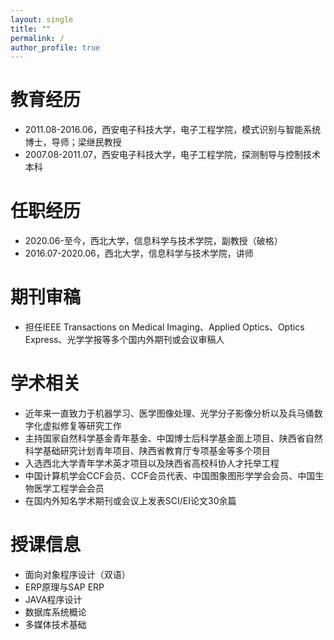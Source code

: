 ```yaml
---
layout: single
title: ""
permalink: /
author_profile: true
---
```


教育经历
====
+ 2011.08-2016.06，西安电子科技大学，电子工程学院，模式识别与智能系统博士，导师；梁继民教授  
+ 2007.08-2011.07，西安电子科技大学，电子工程学院，探测制导与控制技术本科

任职经历
====
+ 2020.06-至今，西北大学，信息科学与技术学院，副教授（破格）  
+ 2016.07-2020.06，西北大学，信息科学与技术学院，讲师  

期刊审稿
====
+ 担任IEEE Transactions on Medical Imaging、Applied Optics、Optics Express、光学学报等多个国内外期刊或会议审稿人

学术相关
====
+ 近年来一直致力于机器学习、医学图像处理、光学分子影像分析以及兵马俑数字化虚拟修复等研究工作  
+ 主持国家自然科学基金青年基金、中国博士后科学基金面上项目、陕西省自然科学基础研究计划青年项目、陕西省教育厅专项基金等多个项目  
+ 入选西北大学青年学术英才项目以及陕西省高校科协人才托举工程  
+ 中国计算机学会CCF会员、CCF会员代表、中国图象图形学学会会员、中国生物医学工程学会会员  
+ 在国内外知名学术期刊或会议上发表SCI/EI论文30余篇

授课信息
====
+ 面向对象程序设计（双语）
+ ERP原理与SAP ERP
+ JAVA程序设计
+ 数据库系统概论
+ 多媒体技术基础
